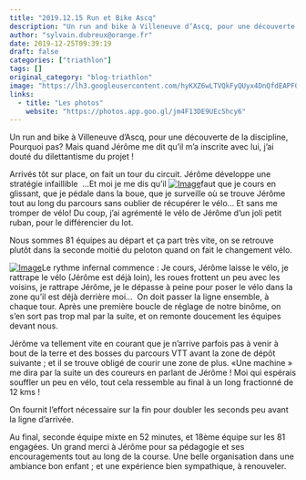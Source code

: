 ```yaml
---
title: "2019.12.15 Run et Bike Ascq"
description: "Un run and bike à Villeneuve d’Ascq, pour une découverte de la discipline, Pourquoi pas? Mais quand Jérôme me dit qu’il m’a inscrite avec lui, j’ai douté du dilettantisme du projet !"
author: "sylvain.dubreux@orange.fr"
date: 2019-12-25T09:39:19
draft: false
categories: ["triathlon"]
tags: []
original_category: "blog-triathlon"
image: "https://lh3.googleusercontent.com/hyKXZ6wLTVQkFyQUyx4DnQfdEAPF08Z7TjivpXK9-U8-Iv5_IZJ5e28iPs4AE2BGvsmLdTrOTTgzuUWycs6jpYcBDvdtXuo-eTLiY7OrAMTbvP5Uo7EFfF_4MfEEToY1Ns8A3jd87Qxrp0EGlyUDufnOBlNmxoxq6Ctem7QZ1qWRur32FJfFLl4m6voonhr86tp53F-snwSbr82fZwPgtpTl921uVMDoNcc1PiSEuozd11FfXfRv8AJTVOYRhhWuX9TiWPjYC6KnZJ6cAgnN_uUv212zMz4-yk4W2jztcN6QvZfIW9oSskVI1PvLmAwyTEV5ORT7mUEfFGxgMBvPoAihsQIOoiSVC5jV3HadhPQEgxNqGHEQ_Zfs4WWdz-aKvKCjxDOJBk2VxzlhCY3FdkGl1OhTsMGDoI0o8SPEEmOFe_RsyAnPRj8tf5BaXEWfqwsBZizF-YzXtrLj54qOAxGAYRREShgGr3BgvK2qos5lIKKVa7QQCvdKeWPdJy7S0XFbrE3_hjO8ntrqgqcdLTuupC2SLesCQMxBNQAJYTKh7DmlRApAnwCL2KAox4QARtqjGA3Q_lFYkeTnlUinEVawVVA_6xw3c-BnwlgYrOyJIUJtlmKHBWsdcuNmHzhGbK5rDyS5JOPzxCPo5m0bqzoqPeRELdEXz7zh7N9b3wGv9jTSJ8hqH_A=w1269-h846-no"
links:
  - title: "Les photos"
    website: "https://photos.app.goo.gl/jm4F13DE9UEcShcy6"
---
```


Un run and bike à Villeneuve d’Ascq, pour une découverte de la discipline, Pourquoi pas? Mais quand Jérôme me dit qu’il m’a inscrite avec lui, j’ai douté du dilettantisme du projet&nbsp;!

<!--more-->

Arrivés tôt sur place, on fait un tour du circuit. Jérôme développe une stratégie infaillible&nbsp; …Et moi je me dis qu’il [![Image](https://lh3.googleusercontent.com/xd8r5A2rGvHkZCJxqZhiMl7QMBvUBga33Tl58zIFELoCfdQZ5glQhqBmWSffY578IkqdSD-bt9XSDHUsPvasmvgUmB6RztAuIQaCgoWzPkeJP924KQJa34cuqz_QqvIsGEWzeJU2N7pUNQyBoeyAxY0Le1D5r5RHT7TIL5hzVcaqK4fWM6boRbev7yVgRodEe1611bW01ntmr9eqXCGlkt8SEUqcajxKF4shID-ethvbN2GVHgOlycn-nEH7hX8dMPxYrh6QUYgHvNl4Rx2zSRmBmG73ccqishCKOMe7a3L7wEajIHCF-wIk_7Lxyo-iKr290yXTJUN6SA1worCQtnHS-YuD4gWspR9DnXN8IBP0b5kyQmI7T5KOWyZfexZTWExcrazoJlJX9SM5OUSpvvB-dZcaZmz_K2D8PEXXsN22u6Mg-ZznNfKNhibu-oLqfTQqJVw6A5MKZ7Zy8zOgeURr_0yXW1DmZ8yQQQh9LIB8reiX3FN-b4yfiD1hJwWIRh4BaXwCRmIYPonaAveNEHH0UKFVosq_UWDM580fZZ0cOMwPoksPXNtMyzilFE0gKBn4JRWS5Zy8L3KfWPl-KeYYYg0Sz9Tr5uInUNIyMXDYR4VUCoAP6NxQMKRS11mwhbPrNPv2N0EyWYnvkA6J8cncNz7Jibh6dbKSUkdKYY4NLqHKTltY9Hw=w564-h846-no)](https://lh3.googleusercontent.com/xd8r5A2rGvHkZCJxqZhiMl7QMBvUBga33Tl58zIFELoCfdQZ5glQhqBmWSffY578IkqdSD-bt9XSDHUsPvasmvgUmB6RztAuIQaCgoWzPkeJP924KQJa34cuqz_QqvIsGEWzeJU2N7pUNQyBoeyAxY0Le1D5r5RHT7TIL5hzVcaqK4fWM6boRbev7yVgRodEe1611bW01ntmr9eqXCGlkt8SEUqcajxKF4shID-ethvbN2GVHgOlycn-nEH7hX8dMPxYrh6QUYgHvNl4Rx2zSRmBmG73ccqishCKOMe7a3L7wEajIHCF-wIk_7Lxyo-iKr290yXTJUN6SA1worCQtnHS-YuD4gWspR9DnXN8IBP0b5kyQmI7T5KOWyZfexZTWExcrazoJlJX9SM5OUSpvvB-dZcaZmz_K2D8PEXXsN22u6Mg-ZznNfKNhibu-oLqfTQqJVw6A5MKZ7Zy8zOgeURr_0yXW1DmZ8yQQQh9LIB8reiX3FN-b4yfiD1hJwWIRh4BaXwCRmIYPonaAveNEHH0UKFVosq_UWDM580fZZ0cOMwPoksPXNtMyzilFE0gKBn4JRWS5Zy8L3KfWPl-KeYYYg0Sz9Tr5uInUNIyMXDYR4VUCoAP6NxQMKRS11mwhbPrNPv2N0EyWYnvkA6J8cncNz7Jibh6dbKSUkdKYY4NLqHKTltY9Hw=w564-h846-no)faut que je cours en glissant, que je pédale dans la boue, que je surveille où se trouve Jérôme tout au long du parcours&nbsp;sans oublier de récupérer le vélo…&nbsp;Et sans me tromper de vélo! Du coup, j’ai agrémenté le vélo de Jérôme d’un joli petit ruban, pour le différencier du lot.

Nous sommes 81 équipes au départ et ça part très vite, on se retrouve plutôt dans la seconde moitié du peloton quand on fait le changement vélo.

[![Image](https://lh3.googleusercontent.com/y_D0ncJMwMoM7d733rgP8cYtidLd-dvezFolEawpl7DB9E_4hsk_26jyBvWQrrv_5W5qyZ9xPMSthz5t4Wn7WEV6VklfTX9t5Ql1JtfDtURKXDC89DGmbl3eD8_1GGwUGCHoIs6cMOiwe4ebDeeNn1pkdB_lqX2-5vuKoYT7juRhUoI7HiNH-DQ867C3ltEg7gr_qZce3POBQIazUdUu3j6pc0VWXt4L7tGcG38OASjgU1otHhwKJ9QUlGx9J8cxUxA1ELllRjvsQL-E1rZ0o1nh45SG2OslJzMqPpnDV6IN1_LsshuezQOZusZ0DZggtgBMv58RVUHeSr1yzH-FvVwnuNKEW0xUTowOMomYLQTWc6PTUE8oj3QuN_15HrXTzIlRJRUWGEvv7zD86JW07bqRijFYYmCubiJvV-tC34yIB6eOjRm_sdIYSEtfuk7qjDWaAfBP79ur6dZAn5jqJt2UL1sy3K5ThZypss3jPLKZhDnTDhq9sAPABi-29zf3-rMuCTfQlti0D5tITU8oryUqlbuuIFPNGOKVQptfck8gzQDV3QU_nX0qUYysPgqnIdLQAC7k0-wYYEgImvrsywpQ2dUe-_pbmurJITVGuN3cXfnI1GMTgzQVAzjRhveOhHQCw1zys5dew2q9xhK9wJlmZZC6R4Inoy-jZIP4TllaL3owK0Adaso=w564-h846-no)](https://lh3.googleusercontent.com/y_D0ncJMwMoM7d733rgP8cYtidLd-dvezFolEawpl7DB9E_4hsk_26jyBvWQrrv_5W5qyZ9xPMSthz5t4Wn7WEV6VklfTX9t5Ql1JtfDtURKXDC89DGmbl3eD8_1GGwUGCHoIs6cMOiwe4ebDeeNn1pkdB_lqX2-5vuKoYT7juRhUoI7HiNH-DQ867C3ltEg7gr_qZce3POBQIazUdUu3j6pc0VWXt4L7tGcG38OASjgU1otHhwKJ9QUlGx9J8cxUxA1ELllRjvsQL-E1rZ0o1nh45SG2OslJzMqPpnDV6IN1_LsshuezQOZusZ0DZggtgBMv58RVUHeSr1yzH-FvVwnuNKEW0xUTowOMomYLQTWc6PTUE8oj3QuN_15HrXTzIlRJRUWGEvv7zD86JW07bqRijFYYmCubiJvV-tC34yIB6eOjRm_sdIYSEtfuk7qjDWaAfBP79ur6dZAn5jqJt2UL1sy3K5ThZypss3jPLKZhDnTDhq9sAPABi-29zf3-rMuCTfQlti0D5tITU8oryUqlbuuIFPNGOKVQptfck8gzQDV3QU_nX0qUYysPgqnIdLQAC7k0-wYYEgImvrsywpQ2dUe-_pbmurJITVGuN3cXfnI1GMTgzQVAzjRhveOhHQCw1zys5dew2q9xhK9wJlmZZC6R4Inoy-jZIP4TllaL3owK0Adaso=w564-h846-no)Le rythme infernal commence&nbsp;: Je cours, Jérôme laisse le vélo, je rattrape le vélo (Jérôme est déjà loin), les roues frottent un peu avec les voisins, je rattrape Jérôme, je le dépasse à peine pour poser le vélo dans la zone qu’il est déjà derrière moi…&nbsp; On doit passer la ligne ensemble, à chaque tour. Après une première boucle de réglage de notre binôme, on s’en sort pas trop mal par la suite, et on remonte doucement les équipes devant nous.

Jérôme va tellement vite en courant que je n’arrive parfois pas à venir à bout de la terre et des bosses du parcours VTT avant la zone de dépôt suivante&nbsp;; et il se trouve obligé de courir une zone de plus. «Une machine&nbsp;» me dira par la suite un des coureurs en parlant de Jérôme ! Moi qui espérais souffler un peu en vélo, tout cela ressemble au final à un long fractionné de 12 kms&nbsp;!

On fournit l’effort nécessaire sur la fin pour doubler les seconds peu avant la ligne d’arrivée.

Au final, seconde équipe mixte en 52 minutes, et 18ème équipe sur les 81 engagées. Un grand merci à Jérôme pour sa pédagogie et ses encouragements tout au long de la course. Une belle organisation dans une ambiance bon enfant&nbsp;; et une expérience bien sympathique, à renouveler.